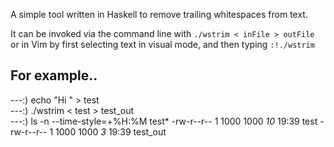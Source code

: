 A simple tool written in Haskell to remove trailing whitespaces from text.

It can be invoked via the command line with
`./wstrim < inFile > outFile`
or in Vim by first selecting text in visual mode, and then typing
`:!./wstrim`

## For example..
---:) echo "Hi       " > test        
---:) ./wstrim < test > test_out     
---:) ls -n --time-style=+%H:%M test*
-rw-r--r-- 1 1000 1000 *10* 19:39 test
-rw-r--r-- 1 1000 1000  *3* 19:39 test_out

